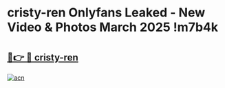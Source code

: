 # cristy-ren Onlyfans Leaked - New Video & Photos March 2025 !m7b4k

# <h2><a href="https://vm2121.iuczelnia.edu.pl?title=cristy-ren&ref=m7b4k">🔗👉 🔴 cristy-ren</a></h2>

[![acn](https://github.com/user-attachments/assets/0f9c940e-d8b0-45ae-aac7-cd30a18b3e1c)](https://vm2121.iuczelnia.edu.pl?title=cristy-ren&ref=m7b4k)

